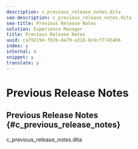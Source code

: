 ```yaml
---
description: c_previous_release_notes.dita
seo-description: c_previous_release_notes.dita
seo-title: Previous Release Notes
solution: Experience Manager
title: Previous Release Notes
uuid: ca792194-f02b-4a79-a218-8c6cf77454b6
index: y
internal: n
snippet: y
translate: y
---
```


# Previous Release Notes

## Previous Release Notes {#c_previous_release_notes}
><draft-comment author="ind14750" otherprops="merge">
  c_previous_release_notes.dita
</draft-comment>